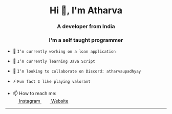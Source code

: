 <h1 align="center">Hi 👋, I'm Atharva</h1>
<h3 align="center">A developer from India</h3>
<h3 align="center">I'm a self taught programmer</h3>

- 🔭 `I’m currently working on a loan application`

- 🌱 `I’m currently learning Java Script`

- 👯 `I’m looking to collaborate on Discord: atharvaupadhyay`

- ⚡ `Fun fact I like playing valorant`

- 📫 How to reach me:<br>
<a href = "https://www.instagram.com/_atharvaupadhyay_"><img src = "https://image.flaticon.com/icons/svg/174/174855.svg" height= 15px width = 15px> Instagram </a>&nbsp;&nbsp;
<a href = "https://atharvaupadhyay.vercel.app/"><img src = "https://image.flaticon.com/icons/svg/841/841364.svg" height= 15px width = 15px> Website </a>

*************
